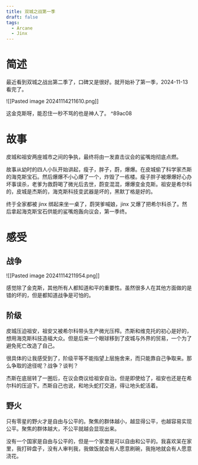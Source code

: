 ```yaml
---
title: 双城之战第一季
draft: false
tags:
  - Arcane
  - Jinx
---
```

# 简述
最近看到双城之战出第二季了，口碑又是很好。就开始补了第一季，2024-11-13 看完了。

![[Pasted image 20241114211610.png]]

这金克斯呀，能忍住一秒不骂的也是神人了。 ^89ac08
# 故事
皮城和祖安两座城市之间的争执，最终将由一发直击议会的鲨嘴炮彻底点燃。

故事从幼时的四人小队开始讲起，瘦子，胖子，蔚，爆爆。在皮城偷了科学家杰斯的海克斯宝石。然后爆爆不小心爆了一个，炸毁了一栋楼。瘦子胖子被爆爆好心办坏事误杀，老爹为救蔚喝了微光后去世，蔚变混混，爆爆变金克斯。祖安是希尔科的，皮城是杰斯的，海克斯科技变武器是坏的，黑默丁格是好的。

终于全家都被 jinx 绑起来坐一桌了，蔚哭爹喊娘，jinx 又爆了把希尔科杀了。然后拿起海克斯宝石供能的鲨嘴炮轰向议会，第一季终。
# 感受
## 战争
![[Pasted image 20241114211954.png]]

感觉除了金克斯，其他所有人都知道和平的重要性。虽然很多人在其他方面做的是错的坏的，但是都知道战争是可怕的。
## 阶级
皮城压迫祖安，祖安又被希尔科带头生产微光压榨。杰斯和维克托的初心是好的，想用海克斯科技造福大众。但是后来一个眼球移到了皮城与外界的贸易，一个为了避免死亡改造了自己。

很具体的让我感受到了，阶级平等不能指望上层施舍来，而只能靠自己争取来。那么争取的途径呢？战争？谈判？

杰斯在底层转了一圈后，在议会商议给祖安自治。但是即使给了，祖安也还是在希尔科的压迫下。杰斯自己也说，和地头蛇打交道，得让地头蛇活着。
## 野火
只有零星的野火才是自由与公平的。聚焦的群体越小，越显得公平，也越容易实现公平。聚焦的群体越大，不公平就越会显现出来。

没有一个国家是自由与公平的，但是一个家里是可以自由和公平的。我喜欢呆在家里，我打碎盘子，没有人审判我，我做饭就会有人愿意刷碗，我拖地就会有人愿意浇花。




